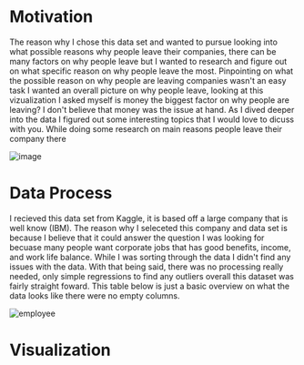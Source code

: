 # Motivation 

The reason why I chose this data set and wanted to pursue looking into what possible reasons why people leave their companies, there can be many factors on why people leave but I wanted to research and figure out on what specific reason on why people leave the most. Pinpointing on what the possible reason on why people are leaving companies wasn't an easy task I wanted an overall picture on why people leave, looking at this vizualization I asked myself is money the biggest factor on why people are leaving? I don't believe that money was the issue at hand. As I dived deeper into the data I figured out some interesting topics that I would love to dicuss with you. While doing some research on main reasons people leave their company there 

![image](https://user-images.githubusercontent.com/91572975/144942438-af5761d1-ccd8-4f1f-b9d2-43d92b4aab5a.png)

# Data Process

I recieved this data set from Kaggle, it is based off a large company that is well know (IBM). The reason why I seleceted this company and data set is because I believe that it could answer the question I was looking for becuase many people want corporate jobs that has good benefits, income, and work life balance. While I was sorting through the data I didn't find any issues with the data. With that being said, there was no processing really needed, only simple regressions to find any outliers overall this dataset was fairly straight foward. This table below is just a basic overview on what the data looks like there were no empty columns.

![employee](https://user-images.githubusercontent.com/91572975/144946153-af668516-2be8-439a-8001-becdda6e1030.png)

# Visualization
<p float="left">
  <![image](https://user-images.githubusercontent.com/91572975/145291684-cb1c76ef-12cc-45ef-8f96-25e58a716e41.png width="100" />
  <![image](https://user-images.githubusercontent.com/91572975/145291628-310b95a2-9dc5-4edd-8e0a-43015385cbd1.png width="100" /> 
</p>


